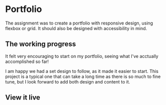 # Portfolio
The assignment was to create a portfolio with responsive design, using flexbox or grid. It should also be designed with accessibility in mind. 

## The working progress
It felt very encouraging to start on my portfolio, seeing what I've acctually accomplished so far!

I am happy we had a set design to follow, as it made it easier to start. This project is a typical one that can take a long time as there is so much to fine tune, but I look forward to add both design and content to it.

## View it live